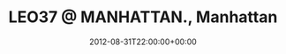 ---
templateKey: event
guid: 089786d6-6eab-11ea-99c5-002590d1d1b0
date: 2012-08-31T22:00:00+00:00
eventTime: '10pm'
title: 'LEO37 @ MANHATTAN., Manhattan'
artist: 'LEO37 @ MANHATTAN.'
city: Taipei
venue: Manhattan
group: LEO37
---